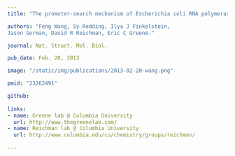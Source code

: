 ```yaml
---
title: "The promoter-search mechanism of Escherichia coli RNA polymerase is dominated by three-dimensional diffusion"

authors: "Feng Wang, Sy Redding, Ilya J Finkelstein, 
Jason Gorman, David R Reichman, Eric C Greene."

journal: Nat. Struct. Mol. Biol.

pub_date: Feb. 20, 2013

image: "/static/img/publications/2013-02-20-wang.png"

pmid: "23262491"

github:
  
links:
- name: Greene lab @ Columbia University
  url: http://www.thegreenelab.com/
- name: Reichman lab @ Columbia University
  url: http://www.columbia.edu/cu/chemistry/groups/reichman/
  
---
```


